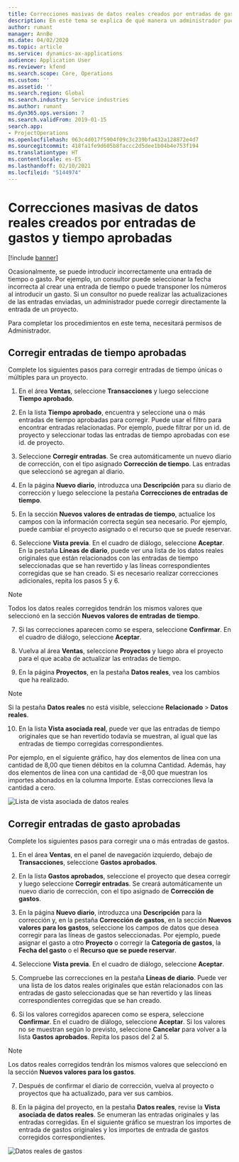 ```yaml
---
title: Correcciones masivas de datos reales creados por entradas de gastos y tiempo aprobadas
description: En este tema se explica de qué manera un administrador puede hacer correcciones únicas o masivas a entradas de tiempo o gastos previamente aprobadas si la facturación no está completa.
author: rumant
manager: AnnBe
ms.date: 04/02/2020
ms.topic: article
ms.service: dynamics-ax-applications
audience: Application User
ms.reviewer: kfend
ms.search.scope: Core, Operations
ms.custom: ''
ms.assetid: ''
ms.search.region: Global
ms.search.industry: Service industries
ms.author: rumant
ms.dyn365.ops.version: 7
ms.search.validFrom: 2019-01-15
search.app:
- ProjectOperations
ms.openlocfilehash: 063c4d017f5904f09c3c239bfa432a128872e4d7
ms.sourcegitcommit: 418fa1fe9d605b8faccc2d5dee1b04b4e753f194
ms.translationtype: HT
ms.contentlocale: es-ES
ms.lasthandoff: 02/10/2021
ms.locfileid: "5144974"
---
```

# <a name="bulk-corrections-of-actuals-created-by-approved-time-and-expense-entries"></a>Correcciones masivas de datos reales creados por entradas de gastos y tiempo aprobadas

[!include [banner](../includes/psa-now-project-operations.md)]

Ocasionalmente, se puede introducir incorrectamente una entrada de tiempo o gasto. Por ejemplo, un consultor puede seleccionar la fecha incorrecta al crear una entrada de tiempo o puede transponer los números al introducir un gasto. Si un consultor no puede realizar las actualizaciones de las entradas enviadas, un administrador puede corregir directamente la entrada de un proyecto.

Para completar los procedimientos en este tema, necesitará permisos de Administrador.

## <a name="correct-approved-time-entries"></a>Corregir entradas de tiempo aprobadas     

Complete los siguientes pasos para corregir entradas de tiempo únicas o múltiples para un proyecto.

1. En el área **Ventas**, seleccione **Transacciones** y luego seleccione **Tiempo aprobado**. 

2. En la lista **Tiempo aprobado**, encuentra y seleccione una o más entradas de tiempo aprobadas para corregir. Puede usar el filtro para encontrar entradas relacionadas. Por ejemplo, puede filtrar por un id. de proyecto y seleccionar todas las entradas de tiempo aprobadas con ese id. de proyecto.

3. Seleccione **Corregir entradas**. Se crea automáticamente un nuevo diario de corrección, con el tipo asignado **Corrección de tiempo**. Las entradas que seleccionó se agregan al diario. 

4. En la página **Nuevo diario**, introduzca una **Descripción** para su diario de corrección y luego seleccione la pestaña **Correcciones de entradas de tiempo**.  
5. En la sección **Nuevos valores de entradas de tiempo**, actualice los campos con la información correcta según sea necesario. Por ejemplo, puede cambiar el proyecto asignado o el recurso que se puede reservar.

6. Seleccione **Vista previa**. En el cuadro de diálogo, seleccione **Aceptar**. En la pestaña **Líneas de diario**, puede ver una lista de los datos reales originales que están relacionados con las entradas de tiempo seleccionadas que se han revertido y las líneas correspondientes corregidas que se han creado. Si es necesario realizar correcciones adicionales, repita los pasos 5 y 6. 

> [!NOTE]
> Todos los datos reales corregidos tendrán los mismos valores que seleccionó en la sección **Nuevos valores de entradas de tiempo**.

7. Si las correcciones aparecen como se espera, seleccione **Confirmar**. En el cuadro de diálogo, seleccione **Aceptar**.

8. Vuelva al área **Ventas**, seleccione **Proyectos** y luego abra el proyecto para el que acaba de actualizar las entradas de tiempo. 

9. En la página **Proyectos**, en la pestaña **Datos reales**, vea los cambios que ha realizado. 

> [!NOTE]
> Si la pestaña **Datos reales** no está visible, seleccione **Relacionado** > **Datos reales**.  

10. En la lista **Vista asociada real**, puede ver que las entradas de tiempo originales que se han revertido todavía se muestran, al igual que las entradas de tiempo corregidas correspondientes. 

Por ejemplo, en el siguiente gráfico, hay dos elementos de línea con una cantidad de 8,00 que tienen débitos en la columna Cantidad. Además, hay dos elementos de línea con una cantidad de -8,00 que muestran los importes abonados en la columna Importe. Estas correcciones lleva la cantidad a cero.

![Lista de vista asociada de datos reales](https://github.com/MicrosoftDocs/dynamics-365-customer-engagement-pr/blob/bulk-corrections-actuals-created-by-approved-time-expense-entries.md/time-actuals.png)
 
## <a name="correct-approved-expense-entries"></a>Corregir entradas de gasto aprobadas

Complete los siguientes pasos para corregir una o más entradas de gastos. 

1. En el área **Ventas**, en el panel de navegación izquierdo, debajo de **Transacciones**, seleccione **Gastos aprobados**.

2. En la lista **Gastos aprobados**, seleccione el proyecto que desea corregir y luego seleccione **Corregir entradas**. Se creará automáticamente un nuevo diario de corrección, con el tipo asignado de **Corrección de gastos**. 

3. En la página **Nuevo diario**, introduzca una **Descripción** para la corrección y, en la pestaña **Corrección de gastos**, en la sección **Nuevos valores para los gastos**, seleccione los campos de datos que desea corregir para las líneas de gastos seleccionadas. Por ejemplo, puede asignar el gasto a otro **Proyecto** o corregir la **Categoría de gastos**, la **Fecha del gasto** o el **Recurso que se puede reservar**.

4. Seleccione **Vista previa**. En el cuadro de diálogo, seleccione **Aceptar**. 

5. Compruebe las correcciones en la pestaña **Líneas de diario**. Puede ver una lista de los datos reales originales que están relacionados con las entradas de gasto seleccionadas que se han revertido y las líneas correspondientes corregidas que se han creado.

6. Si los valores corregidos aparecen como se espera, seleccione **Confirmar**. En el cuadro de diálogo, seleccione **Aceptar**. Si los valores no se muestran según lo previsto, seleccione **Cancelar** para volver a la lista **Gastos aprobados**. Repita los pasos del 2 al 5. 

> [!NOTE]
> Los datos reales corregidos tendrán los mismos valores que seleccionó en la sección **Nuevos valores para los gastos**.

7. Después de confirmar el diario de corrección, vuelva al proyecto o proyectos que ha actualizado, para ver sus cambios.  

8. En la página del proyecto, en la pestaña **Datos reales**, revise la **Vista asociada de datos reales**. Se enumeran las entradas originales y las entradas corregidas. En el siguiente gráfico se muestran los importes de entrada de gastos originales y los importes de entrada de gastos corregidos correspondientes. 

![Datos reales de gastos](https://user-images.githubusercontent.com/60806505/77122219-4cd52900-69fa-11ea-8349-ccd2ffebf640.png)
